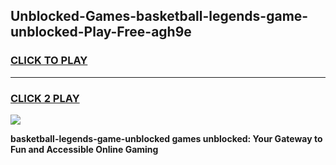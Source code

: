 
## Unblocked-Games-basketball-legends-game-unblocked-Play-Free-agh9e
<h3>
<a href="https://premium76.site?title=basketball-legends-game-unblocked&ref=24M">CLICK TO PLAY</a></h3>
<hr>

<h3>
<a href="https://premium76.site?title=basketball-legends-game-unblocked&ref=24M">CLICK 2 PLAY</a>
  
</h3>

<a href="https://premium76.site?title=basketball-legends-game-unblocked&ref=24M"><img src="https://clearcache.store/games.png"></a>


**basketball-legends-game-unblocked games unblocked: Your Gateway to Fun and Accessible Online Gaming**
